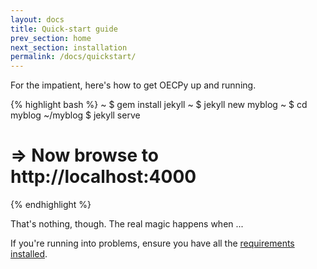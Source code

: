 ```yaml
---
layout: docs
title: Quick-start guide
prev_section: home
next_section: installation
permalink: /docs/quickstart/
---
```


For the impatient, here's how to get OECPy up and running.

{% highlight bash %}
~ $ gem install jekyll
~ $ jekyll new myblog
~ $ cd myblog
~/myblog $ jekyll serve
# => Now browse to http://localhost:4000
{% endhighlight %}

That's nothing, though. The real magic happens when ...

If you're running into problems, ensure you have all the [requirements
installed][Installation].

[Installation]: /docs/installation/